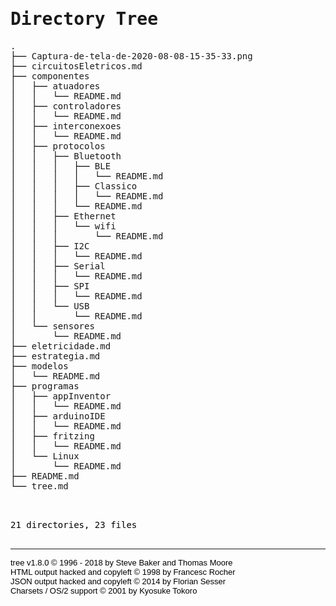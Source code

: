 <!DOCTYPE html>
<html>
<head>
 <meta http-equiv="Content-Type" content="text/html; charset=UTF-8">
 <meta name="Author" content="Made by 'tree'">
 <meta name="GENERATOR" content="$Version: $ tree v1.8.0 (c) 1996 - 2018 by Steve Baker, Thomas Moore, Francesc Rocher, Florian Sesser, Kyosuke Tokoro $">
 <title>Directory Tree</title>
 <style type="text/css">
  <!-- 
  BODY { font-family : ariel, monospace, sans-serif; }
  P { font-weight: normal; font-family : ariel, monospace, sans-serif; color: black; background-color: transparent;}
  B { font-weight: normal; color: black; background-color: transparent;}
  A:visited { font-weight : normal; text-decoration : none; background-color : transparent; margin : 0px 0px 0px 0px; padding : 0px 0px 0px 0px; display: inline; }
  A:link    { font-weight : normal; text-decoration : none; margin : 0px 0px 0px 0px; padding : 0px 0px 0px 0px; display: inline; }
  A:hover   { color : #000000; font-weight : normal; text-decoration : underline; background-color : yellow; margin : 0px 0px 0px 0px; padding : 0px 0px 0px 0px; display: inline; }
  A:active  { color : #000000; font-weight: normal; background-color : transparent; margin : 0px 0px 0px 0px; padding : 0px 0px 0px 0px; display: inline; }
  .VERSION { font-size: small; font-family : arial, sans-serif; }
  .NORM  { color: black;  background-color: transparent;}
  .FIFO  { color: purple; background-color: transparent;}
  .CHAR  { color: yellow; background-color: transparent;}
  .DIR   { color: blue;   background-color: transparent;}
  .BLOCK { color: yellow; background-color: transparent;}
  .LINK  { color: aqua;   background-color: transparent;}
  .SOCK  { color: fuchsia;background-color: transparent;}
  .EXEC  { color: green;  background-color: transparent;}
  -->
 </style>
</head>
<body>
	<h1>Directory Tree</h1><p>
	<a href=".">.</a><br>
	├── <a href="./Captura-de-tela-de-2020-08-08-15-35-33.png">Captura-de-tela-de-2020-08-08-15-35-33.png</a><br>
	├── <a href="./circuitosEletricos.md">circuitosEletricos.md</a><br>
	├── <a href="./componentes/">componentes</a><br>
	│   ├── <a href="./componentes/atuadores/">atuadores</a><br>
	│   │   └── <a href="./componentes/atuadores/README.md">README.md</a><br>
	│   ├── <a href="./componentes/controladores/">controladores</a><br>
	│   │   └── <a href="./componentes/controladores/README.md">README.md</a><br>
	│   ├── <a href="./componentes/interconexoes/">interconexoes</a><br>
	│   │   └── <a href="./componentes/interconexoes/README.md">README.md</a><br>
	│   ├── <a href="./componentes/protocolos/">protocolos</a><br>
	│   │   ├── <a href="./componentes/protocolos/Bluetooth/">Bluetooth</a><br>
	│   │   │   ├── <a href="./componentes/protocolos/Bluetooth/BLE/">BLE</a><br>
	│   │   │   │   └── <a href="./componentes/protocolos/Bluetooth/BLE/README.md">README.md</a><br>
	│   │   │   ├── <a href="./componentes/protocolos/Bluetooth/Classico/">Classico</a><br>
	│   │   │   │   └── <a href="./componentes/protocolos/Bluetooth/Classico/README.md">README.md</a><br>
	│   │   │   └── <a href="./componentes/protocolos/Bluetooth/README.md">README.md</a><br>
	│   │   ├── <a href="./componentes/protocolos/Ethernet/">Ethernet</a><br>
	│   │   │   └── <a href="./componentes/protocolos/Ethernet/wifi/">wifi</a><br>
	│   │   │   &nbsp;&nbsp;&nbsp; └── <a href="./componentes/protocolos/Ethernet/wifi/README.md">README.md</a><br>
	│   │   ├── <a href="./componentes/protocolos/I2C/">I2C</a><br>
	│   │   │   └── <a href="./componentes/protocolos/I2C/README.md">README.md</a><br>
	│   │   ├── <a href="./componentes/protocolos/Serial/">Serial</a><br>
	│   │   │   └── <a href="./componentes/protocolos/Serial/README.md">README.md</a><br>
	│   │   ├── <a href="./componentes/protocolos/SPI/">SPI</a><br>
	│   │   │   └── <a href="./componentes/protocolos/SPI/README.md">README.md</a><br>
	│   │   └── <a href="./componentes/protocolos/USB/">USB</a><br>
	│   │   &nbsp;&nbsp;&nbsp; └── <a href="./componentes/protocolos/USB/README.md">README.md</a><br>
	│   └── <a href="./componentes/sensores/">sensores</a><br>
	│   &nbsp;&nbsp;&nbsp; └── <a href="./componentes/sensores/README.md">README.md</a><br>
	├── <a href="./eletricidade.md">eletricidade.md</a><br>
	├── <a href="./estrategia.md">estrategia.md</a><br>
	├── <a href="./modelos/">modelos</a><br>
	│   └── <a href="./modelos/README.md">README.md</a><br>
	├── <a href="./programas/">programas</a><br>
	│   ├── <a href="./programas/appInventor/">appInventor</a><br>
	│   │   └── <a href="./programas/appInventor/README.md">README.md</a><br>
	│   ├── <a href="./programas/arduinoIDE/">arduinoIDE</a><br>
	│   │   └── <a href="./programas/arduinoIDE/README.md">README.md</a><br>
	│   ├── <a href="./programas/fritzing/">fritzing</a><br>
	│   │   └── <a href="./programas/fritzing/README.md">README.md</a><br>
	│   └── <a href="./programas/Linux/">Linux</a><br>
	│   &nbsp;&nbsp;&nbsp; └── <a href="./programas/Linux/README.md">README.md</a><br>
	├── <a href="./README.md">README.md</a><br>
	└── <a href="./tree.md">tree.md</a><br>
	<br><br>
	</p>
	<p>

21 directories, 23 files
	<br><br>
	</p>
	<hr>
	<p class="VERSION">
		 tree v1.8.0 © 1996 - 2018 by Steve Baker and Thomas Moore <br>
		 HTML output hacked and copyleft © 1998 by Francesc Rocher <br>
		 JSON output hacked and copyleft © 2014 by Florian Sesser <br>
		 Charsets / OS/2 support © 2001 by Kyosuke Tokoro
	</p>
</body>
</html>
